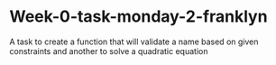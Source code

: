 # Week-0-task-monday-2-franklyn
A task to create a function that will validate a name based on given constraints and another to solve a quadratic equation
